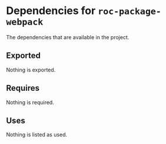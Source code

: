 # Dependencies for `roc-package-webpack`

The dependencies that are available in the project.

## Exported
Nothing is exported.

## Requires
Nothing is required.

## Uses
Nothing is listed as used.

